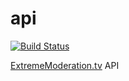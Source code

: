 api
===

[![Build Status](https://travis-ci.org/ExtremeModeration/api.svg?branch=master)](https://travis-ci.org/ExtremeModeration/api)

[ExtremeModeration.tv](http://extrememoderation.tv) API
